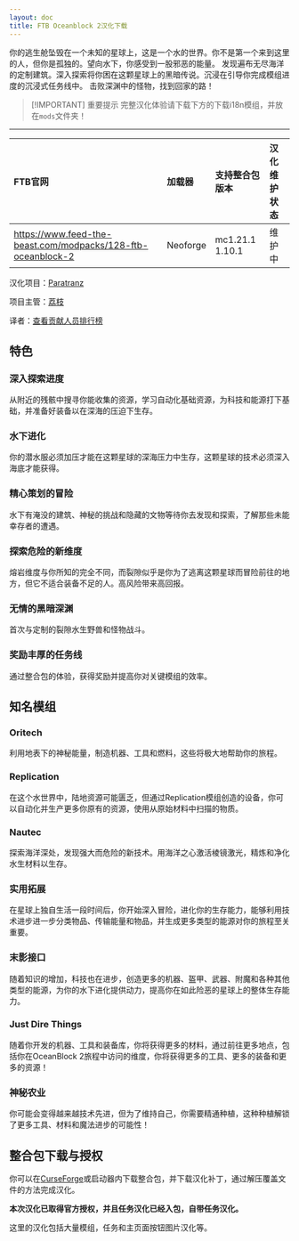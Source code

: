 ```yaml
---
layout: doc
title: FTB Oceanblock 2汉化下载
---
```


你的逃生舱坠毁在一个未知的星球上，这是一个水的世界。你不是第一个来到这里的人，但你是孤独的。望向水下，你感受到一股邪恶的能量。
发现遍布无尽海洋的定制建筑。深入探索将你困在这颗星球上的黑暗传说。沉浸在引导你完成模组进度的沉浸式任务线中。
击败深渊中的怪物，找到回家的路！

> [!IMPORTANT] 重要提示
> 完整汉化体验请下载下方的下载i18n模组，并放在`mods`文件夹！

<DownloadLinks :methods="[
  { id: 'lanzou', text: '下载汉化', icon: '/imgs/svg/lanzou.svg', link: 'https://vmhanhuazu.lanzouo.com/s/ob2' },
  { id: 'bilibili', text: '安装教程视频', icon: '/imgs/svg/bilibili.svg', link: 'https://www.bilibili.com/video/BV1mCRbYBEc3' },
  { id: 'curseforge', text: '下载i18n模组', icon: '/imgs/svg/curseforge.svg', link: 'https://www.curseforge.com/api/v1/mods/297404/files/6351071/download' },
  { id: 'github', text: 'Github仓库', icon: '/imgs/svg/github.svg', link: 'https://github.com/VM-Chinese-translate-group/FTB-Oceanblock-2-Chinese' },
  { id: 'lazy', text: '懒汉下载', icon: '/imgs/logo/logo_64.png', link: 'https://vmhanhuazu.lanzouo.com/s/ob2' }
]" />

---

| FTB官网                                                        | 加载器   | 支持整合包版本  | 汉化维护状态 |
| :------------------------------------------------------------- | :------- | :-------------- | :----------- |
| <https://www.feed-the-beast.com/modpacks/128-ftb-oceanblock-2> | Neoforge | mc1.21.1 1.10.1 | 维护中       |

汉化项目：[Paratranz](https://paratranz.cn/projects/13486)

项目主管：[荔枝](https://github.com/Litchiiiiii)

译者：[查看贡献人员排行榜](https://paratranz.cn/projects/13486/leaderboard)

## 特色

### 深入探索进度

从附近的残骸中搜寻你能收集的资源，学习自动化基础资源，为科技和能源打下基础，并准备好装备以在深海的压迫下生存。

### 水下进化

你的潜水服必须加压才能在这颗星球的深海压力中生存，这颗星球的技术必须深入海底才能获得。

### 精心策划的冒险

水下有淹没的建筑、神秘的挑战和隐藏的文物等待你去发现和探索，了解那些未能幸存者的遭遇。

### 探索危险的新维度

熔岩维度与你所知的完全不同，而裂隙似乎是你为了逃离这颗星球而冒险前往的地方，但它不适合装备不足的人。高风险带来高回报。

### 无情的黑暗深渊

首次与定制的裂隙水生野兽和怪物战斗。

### 奖励丰厚的任务线

通过整合包的体验，获得奖励并提高你对关键模组的效率。

## 知名模组

### Oritech

利用地表下的神秘能量，制造机器、工具和燃料，这些将极大地帮助你的旅程。

### Replication

在这个水世界中，陆地资源可能匮乏，但通过Replication模组创造的设备，你可以自动化并生产更多你原有的资源，使用从原始材料中扫描的物质。

### Nautec

探索海洋深处，发现强大而危险的新技术。用海洋之心激活棱镜激光，精炼和净化水生材料以生存。

### 实用拓展

在星球上独自生活一段时间后，你开始深入冒险，进化你的生存能力，能够利用技术进步进一步分类物品、传输能量和物品，并生成更多类型的能源对你的旅程至关重要。

### 末影接口

随着知识的增加，科技也在进步，创造更多的机器、盔甲、武器、附魔和各种其他类型的能源，为你的水下进化提供动力，提高你在如此险恶的星球上的整体生存能力。

### Just Dire Things

随着你开发的机器、工具和装备库，你将获得更多的材料，通过前往更多地点，包括你在OceanBlock 2旅程中访问的维度，你将获得更多的工具、更多的装备和更多的资源！

### 神秘农业

你可能会变得越来越技术先进，但为了维持自己，你需要精通种植，这种种植解锁了更多工具、材料和魔法进步的可能性！

## 整合包下载与授权

你可以在[CurseForge](https://www.curseforge.com/minecraft/modpacks/ftb-oceanblock-2)或启动器内下载整合包，并下载汉化补丁，通过解压覆盖文件的方法完成汉化。

**本次汉化已取得官方授权，并且任务汉化已经入包，自带任务汉化。**

这里的汉化包括大量模组，任务和主页面按钮图片汉化等。

<DocSupport />
